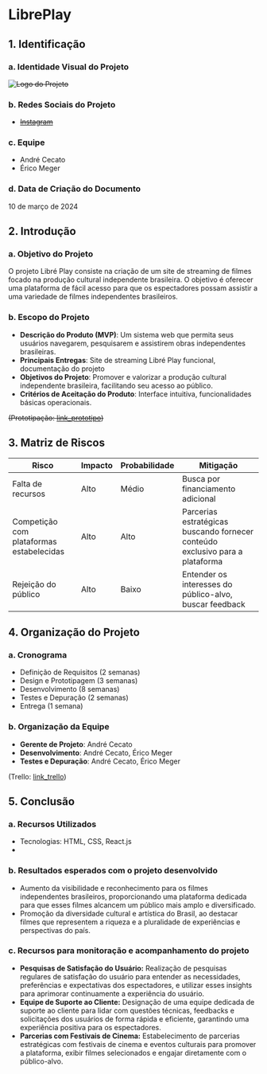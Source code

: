 # LibrePlay

## 1. Identificação
### a. Identidade Visual do Projeto
~~![Logo do Projeto](.)~~

### b. Redes Sociais do Projeto
- ~~[Instagram](link_instagram)~~

### c. Equipe
- André Cecato
- Érico Meger

### d. Data de Criação do Documento
10 de março de 2024

## 2. Introdução
### a. Objetivo do Projeto
O projeto Libré Play consiste na criação de um site de streaming de filmes focado na produção cultural independente brasileira. O objetivo é oferecer uma plataforma de fácil acesso para que os espectadores possam assistir a uma variedade de filmes independentes brasileiros.

### b. Escopo do Projeto
- **Descrição do Produto (MVP)**: Um sistema web que permita seus usuários navegarem, pesquisarem e assistirem obras independentes brasileiras.
- **Principais Entregas**: Site de streaming Libré Play funcional, documentação do projeto
- **Objetivos do Projeto**: Promover e valorizar a produção cultural independente brasileira, facilitando seu acesso ao público.
- **Critérios de Aceitação do Produto**: Interface intuitiva, funcionalidades básicas operacionais.

~~(Prototipação: [link_prototipo](link_prototipo))~~

## 3. Matriz de Riscos
| Risco                  | Impacto       | Probabilidade | Mitigação                                     |
|------------------------|---------------|---------------|-----------------------------------------------|
| Falta de recursos      | Alto          | Médio         | Busca por financiamento adicional             |
| Competição com plataformas estabelecidas| Alto         | Alto         | Parcerias estratégicas buscando fornecer conteúdo exclusivo para a plataforma             |
| Rejeição do público   | Alto          | Baixo          | Entender os interesses do público-alvo, buscar feedback |

## 4. Organização do Projeto
### a. Cronograma
- Definição de Requisitos (2 semanas)
- Design e Prototipagem (3 semanas)
- Desenvolvimento (8 semanas)
- Testes e Depuração (2 semanas)
- Entrega (1 semana)

### b. Organização da Equipe
- **Gerente de Projeto**: André Cecato
- **Desenvolvimento**: André Cecato, Érico Meger
- **Testes e Depuração**: André Cecato, Érico Meger

(Trello: [link_trello](https://trello.com/b/fU6XA33x/libr%C3%A9play))

## 5. Conclusão
### a. Recursos Utilizados
- Tecnologias: HTML, CSS, React.js
- 

### b. Resultados esperados com o projeto desenvolvido
- Aumento da visibilidade e reconhecimento para os filmes independentes brasileiros, proporcionando uma plataforma dedicada para que esses filmes alcancem um público mais amplo e diversificado.
- Promoção da diversidade cultural e artística do Brasil, ao destacar filmes que representem a riqueza e a pluralidade de experiências e perspectivas do país.
### c. Recursos para monitoração e acompanhamento do projeto
- **Pesquisas de Satisfação do Usuário:** Realização de pesquisas regulares de satisfação do usuário para entender as necessidades, preferências e expectativas dos espectadores, e utilizar esses insights para aprimorar continuamente a experiência do usuário.
- **Equipe de Suporte ao Cliente:** Designação de uma equipe dedicada de suporte ao cliente para lidar com questões técnicas, feedbacks e solicitações dos usuários de forma rápida e eficiente, garantindo uma experiência positiva para os espectadores.
- **Parcerias com Festivais de Cinema:** Estabelecimento de parcerias estratégicas com festivais de cinema e eventos culturais para promover a plataforma, exibir filmes selecionados e engajar diretamente com o público-alvo.
